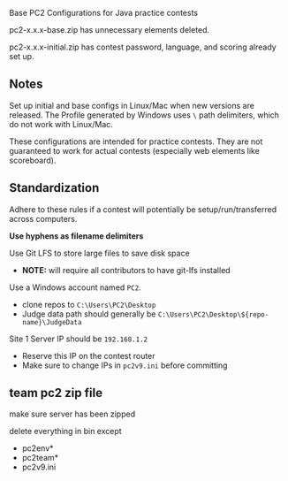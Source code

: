 Base PC2 Configurations for Java practice contests

pc2-x.x.x-base.zip has unnecessary elements deleted.

pc2-x.x.x-initial.zip has contest password, language, and scoring already set up.

## Notes
Set up initial and base configs in Linux/Mac when new versions are released. The Profile generated by Windows uses `\` path delimiters, which do not work with Linux/Mac.

These configurations are intended for practice contests. They are not guaranteed to work for actual contests (especially web elements like scoreboard).

## Standardization
Adhere to these rules if a contest will potentially be setup/run/transferred across computers.

**Use hyphens as filename delimiters**

Use Git LFS to store large files to save disk space
  - **NOTE:** will require all contributors to have git-lfs installed

Use a Windows account named `PC2`.
  - clone repos to `C:\Users\PC2\Desktop`
  - Judge data path should generally be `C:\Users\PC2\Desktop\${repo-name}\JudgeData`

Site 1 Server IP should be `192.168.1.2`
  - Reserve this IP on the contest router
  - Make sure to change IPs in `pc2v9.ini` before committing

## team pc2 zip file
make sure server has been zipped

delete everything in bin except
  - pc2env*
  - pc2team*
  - pc2v9.ini
